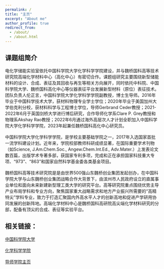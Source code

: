 ```yaml
---
permalink: /
title: "主页"
excerpt: "About me"
author_profile: true
redirect_from: 
  - /about/
  - /about.html
---
```


课题组简介
---
电化学储能实验室依托中国科学院大学化学科学学院建设，并与魏桥国科高等技术研究院高端化学材料中心（高化中心）有密切合作。课题组研究主要围绕新型储能材料的设计、合成、表征及其回收与再生等相关方向展开，同时依托中科院、中国科学院大学、魏桥国科高化中心等仪器表征平台发展新型材料（原位）表征技术。团队负责人伦正言，中国科学院大学化学科学学院副教授，博士生导师。2016年毕业于中国科学技术大学，获材料物理专业学士学位；2020年毕业于美国加州大学伯克利分校，获材料科学与工程博士学位，导师Gerbrand Ceder教授；2021-2022年6月于英国剑桥大学进行博后研究，合作导师化学系Clare P. Grey教授和物理系Akshay Rao教授；2022年6月通过海外高层次人才计划全职加入中国科学院大学化学科学学院，2023年起兼任魏桥国科高化中心研究员。<br>  
中国科学院大学化学科学学院，是学校主要基础学院之一，2017年入选国家首批一流学科建设计划。近年来，学院校部教师科研成绩显著，在国际重要学术刊物（如Science, J.Am.Chem.Soc., Angew.Chem.Int.Ed., Adv.Mater.）上发表论文数百篇，出版学术专著多部，获国家专利多项，完成和正在承担国家科技重大专项、“973”、“863”和国家自然科学基金委各类基金项目。<br>  
魏桥国科高等技术研究院是是由世界500强山东魏桥创业集团发起创办，在中国科学院大学与山东魏桥创业集团战略合作大背景下，由滨州市人民政府设立的直属事业单位和面向未来新建新型理工类大学的研究平台。高等研究院重点围绕优势主导产业布局学科和专业方向，聚焦国家重大战略需求和地方产业振兴所需要的“高精特尖”学科专业，致力于打造汇聚国内外高水平人才的创新高地和促进产学研用协同发展的创新阵地。高端化学材料中心是魏桥国科高研院高尖端化学材料研究的分部，配备有顶尖的合成、表征等实验平台。


相关链接：
------
[中国科学院大学](https://www.ucas.ac.cn/) <br>  
[化学科学学院](https://chem.ucas.ac.cn)<br>  
[导师学院主页](https://people.ucas.ac.cn/http://people.ucas.ac.cn/~zylun)

